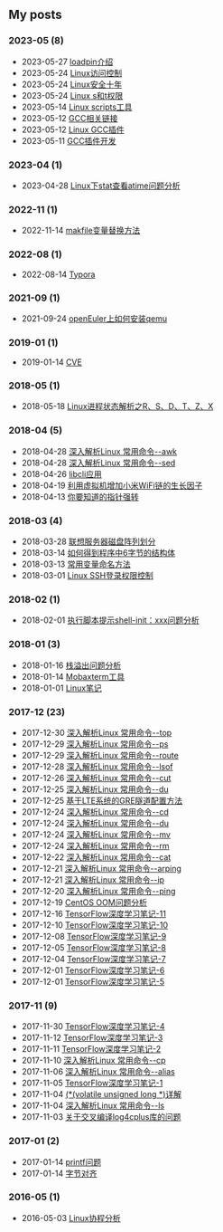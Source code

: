 ## My posts  
### **2023-05** (8)  
- 2023-05-27 [loadpin介绍](http://helloeuler.cn/posts/842c6b31.html)  
- 2023-05-24 [Linux访问控制](http://helloeuler.cn/posts/92d087f0.html)  
- 2023-05-24 [Linux安全十年](http://helloeuler.cn/posts/bed61a1b.html)  
- 2023-05-24 [Linux s和t权限](http://helloeuler.cn/posts/72cf3cef.html)  
- 2023-05-14 [Linux scripts工具](http://helloeuler.cn/posts/f3a59a2.html)  
- 2023-05-12 [GCC相关链接](http://helloeuler.cn/posts/6ed875c1.html)  
- 2023-05-12 [Linux GCC插件](http://helloeuler.cn/posts/3e2e1a1a.html)  
- 2023-05-11 [GCC插件开发](http://helloeuler.cn/posts/7867ebc4.html)  
  
  
### **2023-04** (1)  
- 2023-04-28 [Linux下stat查看atime问题分析](http://helloeuler.cn/posts/12927.html)  
  
  
### **2022-11** (1)  
- 2022-11-14 [makfile变量替换方法](http://helloeuler.cn/posts/94cc1483.html)  
  
  
### **2022-08** (1)  
- 2022-08-14 [Typora](http://helloeuler.cn/posts/dd170fc7.html)  
  
  
### **2021-09** (1)  
- 2021-09-24 [openEuler上如何安装qemu](http://helloeuler.cn/posts/a2950cc2.html)  
  
  
### **2019-01** (1)  
- 2019-01-14 [CVE](http://helloeuler.cn/posts/67caa546.html)  
  
  
### **2018-05** (1)  
- 2018-05-18 [Linux进程状态解析之R、S、D、T、Z、X](http://helloeuler.cn/posts/d9ee7707.html)  
  
  
### **2018-04** (5)  
- 2018-04-28 [深入解析Linux 常用命令--awk](http://helloeuler.cn/posts/17600.html)  
- 2018-04-28 [深入解析Linux 常用命令--sed](http://helloeuler.cn/posts/edb75dcc.html)  
- 2018-04-26 [libcli应用](http://helloeuler.cn/posts/1bd3d423.html)  
- 2018-04-19 [利用虚拟机增加小米WiFi链的生长因子](http://helloeuler.cn/posts/ff79d5bf.html)  
- 2018-04-13 [你要知道的指针强转](http://helloeuler.cn/posts/36655b48.html)  
  
  
### **2018-03** (4)  
- 2018-03-28 [联想服务器磁盘阵列划分](http://helloeuler.cn/posts/acd8d70f.html)  
- 2018-03-14 [如何得到程序中6字节的结构体](http://helloeuler.cn/posts/cb70c7b7.html)  
- 2018-03-13 [常用变量命名方法](http://helloeuler.cn/posts/53c81467.html)  
- 2018-03-01 [Linux SSH登录权限控制](http://helloeuler.cn/posts/3e9b8cfc.html)  
  
  
### **2018-02** (1)  
- 2018-02-01 [执行脚本提示shell-init：xxx问题分析](http://helloeuler.cn/posts/32eab41d.html)  
  
  
### **2018-01** (3)  
- 2018-01-16 [栈溢出问题分析](http://helloeuler.cn/posts/f7ea96c3.html)  
- 2018-01-14 [Mobaxterm工具](http://helloeuler.cn/posts/6d977824.html)  
- 2018-01-01 [Linux笔记](http://helloeuler.cn/posts/e511c25d.html)  
  
  
### **2017-12** (23)  
- 2017-12-30 [深入解析Linux 常用命令--top](http://helloeuler.cn/posts/8cd77be.html)  
- 2017-12-29 [深入解析Linux 常用命令--ps](http://helloeuler.cn/posts/df4d7a50.html)  
- 2017-12-29 [深入解析Linux 常用命令--route](http://helloeuler.cn/posts/afe63f5.html)  
- 2017-12-28 [深入解析Linux 常用命令--lsof](http://helloeuler.cn/posts/17c953e6.html)  
- 2017-12-26 [深入解析Linux 常用命令--cut](http://helloeuler.cn/posts/a6e4fc89.html)  
- 2017-12-25 [深入解析Linux 常用命令--du](http://helloeuler.cn/posts/18800830.html)  
- 2017-12-25 [基于LTE系统的GRE隧道配置方法](http://helloeuler.cn/posts/f4f6ffd3.html)  
- 2017-12-24 [深入解析Linux 常用命令--cd](http://helloeuler.cn/posts/3d71be05.html)  
- 2017-12-24 [深入解析Linux 常用命令--du](http://helloeuler.cn/posts/18800830.html)  
- 2017-12-24 [深入解析Linux 常用命令--mv](http://helloeuler.cn/posts/504be2c3.html)  
- 2017-12-24 [深入解析Linux 常用命令--rm](http://helloeuler.cn/posts/177425b1.html)  
- 2017-12-22 [深入解析Linux 常用命令--cat](http://helloeuler.cn/posts/884a2bdc.html)  
- 2017-12-21 [深入解析Linux 常用命令--arping](http://helloeuler.cn/posts/20036.html)  
- 2017-12-21 [深入解析Linux 常用命令--ip](http://helloeuler.cn/posts/dd4482f2.html)  
- 2017-12-20 [深入解析Linux 常用命令--ping](http://helloeuler.cn/posts/72ab9cb0.html)  
- 2017-12-19 [CentOS OOM问题分析](http://helloeuler.cn/posts/ae24cd1e.html)  
- 2017-12-16 [TensorFlow深度学习笔记-11](http://helloeuler.cn/posts/c3b51e8d.html)  
- 2017-12-10 [TensorFlow深度学习笔记-10](http://helloeuler.cn/posts/b4b22e1b.html)  
- 2017-12-08 [TensorFlow深度学习笔记-9](http://helloeuler.cn/posts/b821d4d8.html)  
- 2017-12-05 [TensorFlow深度学习笔记-8](http://helloeuler.cn/posts/cf26e44e.html)  
- 2017-12-04 [TensorFlow深度学习笔记-7](http://helloeuler.cn/posts/5f99f9df.html)  
- 2017-12-01 [TensorFlow深度学习笔记-6](http://helloeuler.cn/posts/289ec949.html)  
- 2017-12-01 [TensorFlow深度学习笔记-5](http://helloeuler.cn/posts/b19798f3.html)  
  
  
### **2017-11** (9)  
- 2017-11-30 [TensorFlow深度学习笔记-4](http://helloeuler.cn/posts/c690a865.html)  
- 2017-11-12 [TensorFlow深度学习笔记-3](http://helloeuler.cn/posts/58f43dc6.html)  
- 2017-11-11 [TensorFlow深度学习笔记-2](http://helloeuler.cn/posts/2ff30d50.html)  
- 2017-11-10 [深入解析Linux 常用命令--cp](http://helloeuler.cn/posts/27ab6a78.html)  
- 2017-11-06 [深入解析Linux 常用命令--alias](http://helloeuler.cn/posts/25247.html)  
- 2017-11-05 [TensorFlow深度学习笔记-1](http://helloeuler.cn/posts/b6fa5cea.html)  
- 2017-11-04 [(*(volatile unsigned long *)详解](http://helloeuler.cn/posts/55e85884.html)  
- 2017-11-04 [深入解析Linux 常用命令--ls](http://helloeuler.cn/posts/393a270d.html)  
- 2017-11-03 [关于交叉编译log4cplus库的问题](http://helloeuler.cn/posts/659e7174.html)  
  
  
### **2017-01** (2)  
- 2017-01-14 [printf问题](http://helloeuler.cn/posts/bbf1cede.html)  
- 2017-01-14 [字节对齐](http://helloeuler.cn/posts/3d32bc8a.html)  
  
  
### **2016-05** (1)  
- 2016-05-03 [Linux协程分析](http://helloeuler.cn/posts/afd1a0ae.html)  
  
